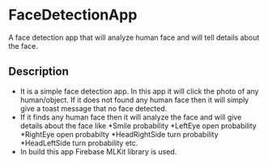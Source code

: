 # FaceDetectionApp
A face detection app that will analyze human face and will tell details about the face.
## Description
* It is a simple face detection app. In this app it will click the photo of any human/object. If it does not found any human face then it will simply give a toast message that no face detected.
* If it finds any human face then it will analyze the face and will give details about the face like
  *Smile probability
  *LeftEye open probability
  *RightEye open probabilty
  *HeadRightSide turn probability
  *HeadLeftSide turn probability etc.
 * In build this app Firebase MLKit library is used.


